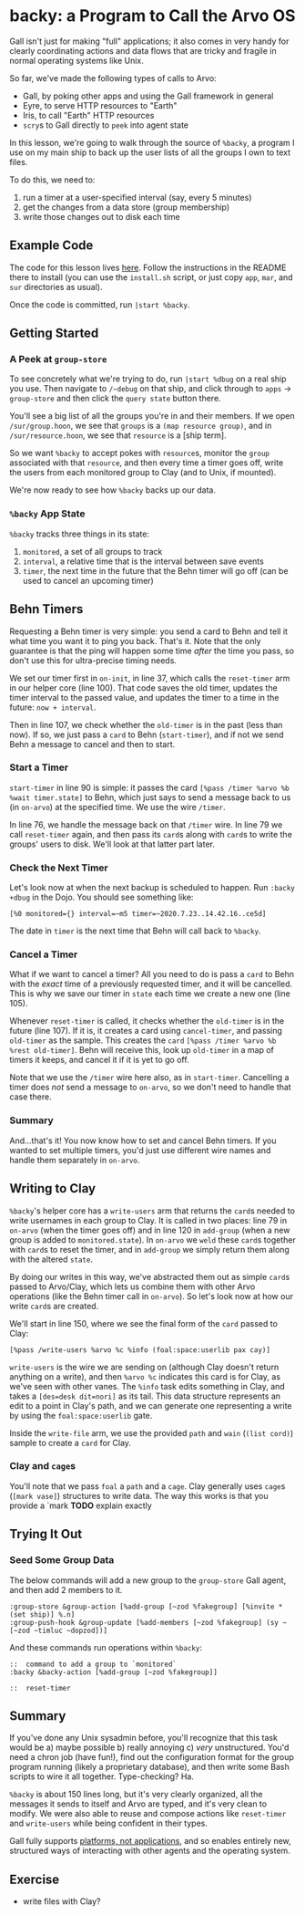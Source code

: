 # backy: a Program to Call the Arvo OS
Gall isn't just for making "full" applications; it also comes in very handy for clearly coordinating actions and data flows that are tricky and fragile in normal operating systems like Unix. 

So far, we've made the following types of calls to Arvo:
* Gall, by poking other apps and using the Gall framework in general
* Eyre, to serve HTTP resources to "Earth"
* Iris, to call "Earth" HTTP resources
* `scry`s to Gall directly to `peek` into agent state

In this lesson, we're going to walk through the source of `%backy`, a program I use on my main ship to back up the user lists of all the groups I own to text files.

To do this, we need to:
1. run a timer at a user-specified interval (say, every 5 minutes)
2. get the changes from a data store (group membership)
3. write those changes out to disk each time


## Example Code
The code for this lesson lives [here](https://github.com/timlucmiptev/backy). Follow the instructions in the README there to install (you can use the `install.sh` script, or just copy `app`, `mar`, and `sur` directories as usual).

Once the code is committed, run `|start %backy`.

## Getting Started

### A Peek at `group-store`
To see concretely what we're trying to do, run `|start %dbug` on a real ship you use. Then navigate to `/~debug` on that ship, and click through to `apps` ->  `group-store` and then click the `query state` button there.

You'll see a big list of all the groups you're in and their members. If we open `/sur/group.hoon`, we see that `groups` is a `(map resource group)`, and in `/sur/resource.hoon`, we see that `resource` is a [ship term].

So we want `%backy` to accept pokes with `resource`s, monitor the `group` associated with that `resource`, and then every time a timer goes off, write the users from each monitored group to Clay (and to Unix, if mounted).

We're now ready to see how `%backy` backs up our data.

### `%backy` App State
`%backy` tracks three things in its state:
1. `monitored`, a set of all groups to track
2. `interval`, a relative time that is the interval between save events
3. `timer`, the next time in the future that the Behn timer will go off (can be used to cancel an upcoming timer)

## Behn Timers
Requesting a Behn timer is very simple: you send a card to Behn and tell it what time you want it to ping you back. That's it. Note that the only guarantee is that the ping will happen some time *after* the time you pass, so don't use this for ultra-precise timing needs.

We set our timer first in `on-init`, in line 37, which calls the `reset-timer` arm in our helper core (line 100).  That code saves the old timer, updates the timer interval to the passed value, and updates the timer to a time in the future: `now + interval`.

Then in line 107, we check whether the `old-timer` is in the past (less than now). If so, we just pass a `card` to Behn (`start-timer`), and if not we send Behn a message to cancel and then to start.

### Start a Timer
`start-timer` in line 90 is simple: it passes the card `[%pass /timer %arvo %b %wait timer.state]` to Behn, which just says to send a message back to us (in `on-arvo`) at the specified time. We use the wire `/timer`.

In line 76, we handle the message back on that `/timer` wire.  In line 79 we call `reset-timer` again, and then pass its `card`s along with `card`s to write the groups' users to disk. We'll look at that latter part later.

### Check the Next Timer
Let's look now at when the next backup is scheduled to happen. Run `:backy +dbug` in the Dojo. You should see something like:
```
[%0 monitored={} interval=~m5 timer=~2020.7.23..14.42.16..ce5d]
```
The date in `timer` is the next time that Behn will call back to `%backy`.

### Cancel a Timer
What if we want to cancel a timer? All you need to do is pass a `card` to Behn with the *exact* time of a previously requested timer, and it will be cancelled.  This is why we save our timer in `state` each time we create a new one (line 105).

Whenever `reset-timer` is called, it checks whether the `old-timer` is in the future (line 107). If it is, it creates a card using `cancel-timer`, and passing `old-timer` as the sample.  This creates the `card` `[%pass /timer %arvo %b %rest old-timer]`. Behn will receive this, look up `old-timer` in a map of timers it keeps, and cancel it if it is yet to go off.

Note that we use the `/timer` wire here also, as in `start-timer`. Cancelling a timer does *not* send a message to `on-arvo`, so we don't need to handle that case there.

### Summary
And...that's it! You now know how to set and cancel Behn timers.  If you wanted to set multiple timers, you'd just use different wire names and handle them separately in `on-arvo`.

## Writing to Clay
`%backy`'s helper core has a `write-users` arm that returns the `card`s needed to write usernames in each group to Clay.  It is called in two places: line 79 in `on-arvo` (when the timer goes off) and in line 120 in `add-group` (when a new group is added to `monitored.state`). In `on-arvo` we `weld` these `card`s together with `card`s to reset the timer, and in `add-group` we simply return them along with the altered `state`.

By doing our writes in this way, we've abstracted them out as simple `card`s passed to Arvo/Clay, which lets us combine them with other Arvo operations (like the Behn timer call in `on-arvo`). So let's look now at how our write `card`s are created.

We'll start in line 150, where we see the final form of the `card` passed to Clay:
```
[%pass /write-users %arvo %c %info (foal:space:userlib pax cay)]
```
`write-users` is the wire we are sending on (although Clay doesn't return anything on a write), and then `%arvo %c` indicates this card is for Clay, as we've seen with other vanes. The `%info` task edits something in Clay, and takes a `[des=desk dit=nori]` as its tail. This data structure represents an edit to a point in Clay's path, and we can generate one representing a write by using the `foal:space:userlib` gate.

Inside the `write-file` arm, we use the provided `path` and `wain` (`(list cord)`) sample to create a `card` for Clay.

### Clay and `cage`s
You'll note that we pass `foal` a `path` and a `cage`. Clay generally uses `cage`s (`[mark vase]`) structures to write data. The way this works is that you provide a `mark
**TODO** explain exactly

## Trying It Out

### Seed Some Group Data
The below commands will add a new group to the `group-store` Gall agent, and then add 2 members to it.
```
:group-store &group-action [%add-group [~zod %fakegroup] [%invite *(set ship)] %.n]
:group-push-hook &group-update [%add-members [~zod %fakegroup] (sy ~[~zod ~timluc ~dopzod])]
```

And these commands run operations within `%backy`:
```
::  command to add a group to `monitored`
:backy &backy-action [%add-group [~zod %fakegroup]]

::  reset-timer

```

## Summary
If you've done any Unix sysadmin before, you'll recognize that this task would be a) maybe possible b) really annoying c) *very* unstructured. You'd need a chron job (have fun!), find out the configuration format for the group program running (likely a proprietary database), and then write some Bash scripts to wire it all together. Type-checking? Ha.

`%backy` is about 150 lines long, but it's very clearly organized, all the messages it sends to itself and Arvo are typed, and it's very clean to modify.  We were also able to reuse and compose actions like `reset-timer` and `write-users` while being confident in their types.

Gall fully supports [platforms, not applications](https://ngnghm.github.io/blog/2015/12/25/chapter-7-platforms-not-applications), and so enables entirely new, structured ways of interacting with other agents and the operating system.

## Exercise
* write files with Clay?
